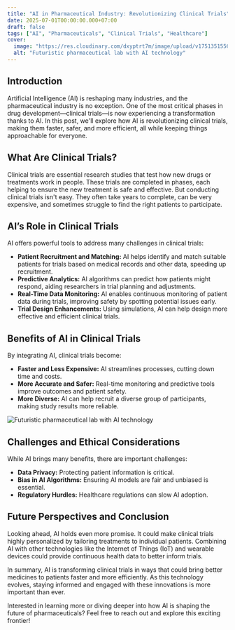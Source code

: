 ```yaml
---
title: "AI in Pharmaceutical Industry: Revolutionizing Clinical Trials"
date: 2025-07-01T00:00:00.000+07:00
draft: false
tags: ["AI", "Pharmaceuticals", "Clinical Trials", "Healthcare"]
cover:
  image: "https://res.cloudinary.com/dxyptrt7m/image/upload/v1751351556/irvkr9jvhk0awywkrysp.jpg"
  alt: "Futuristic pharmaceutical lab with AI technology"
---
```


## Introduction

Artificial Intelligence (AI) is reshaping many industries, and the pharmaceutical industry is no exception. One of the most critical phases in drug development—clinical trials—is now experiencing a transformation thanks to AI. In this post, we'll explore how AI is revolutionizing clinical trials, making them faster, safer, and more efficient, all while keeping things approachable for everyone.

## What Are Clinical Trials?

Clinical trials are essential research studies that test how new drugs or treatments work in people. These trials are completed in phases, each helping to ensure the new treatment is safe and effective. But conducting clinical trials isn't easy. They often take years to complete, can be very expensive, and sometimes struggle to find the right patients to participate.

## AI’s Role in Clinical Trials

AI offers powerful tools to address many challenges in clinical trials:

- **Patient Recruitment and Matching:** AI helps identify and match suitable patients for trials based on medical records and other data, speeding up recruitment.
- **Predictive Analytics:** AI algorithms can predict how patients might respond, aiding researchers in trial planning and adjustments.
- **Real-Time Data Monitoring:** AI enables continuous monitoring of patient data during trials, improving safety by spotting potential issues early.
- **Trial Design Enhancements:** Using simulations, AI can help design more effective and efficient clinical trials.

## Benefits of AI in Clinical Trials

By integrating AI, clinical trials become:

- **Faster and Less Expensive:** AI streamlines processes, cutting down time and costs.
- **More Accurate and Safer:** Real-time monitoring and predictive tools improve outcomes and patient safety.
- **More Diverse:** AI can help recruit a diverse group of participants, making study results more reliable.

![Futuristic pharmaceutical lab with AI technology](https://res.cloudinary.com/dxyptrt7m/image/upload/v1751351380/lpkicronw5namacyqre9.jpg)

## Challenges and Ethical Considerations

While AI brings many benefits, there are important challenges:

- **Data Privacy:** Protecting patient information is critical.
- **Bias in AI Algorithms:** Ensuring AI models are fair and unbiased is essential.
- **Regulatory Hurdles:** Healthcare regulations can slow AI adoption.

## Future Perspectives and Conclusion

Looking ahead, AI holds even more promise. It could make clinical trials highly personalized by tailoring treatments to individual patients. Combining AI with other technologies like the Internet of Things (IoT) and wearable devices could provide continuous health data to better inform trials.

In summary, AI is transforming clinical trials in ways that could bring better medicines to patients faster and more efficiently. As this technology evolves, staying informed and engaged with these innovations is more important than ever.

Interested in learning more or diving deeper into how AI is shaping the future of pharmaceuticals? Feel free to reach out and explore this exciting frontier!
